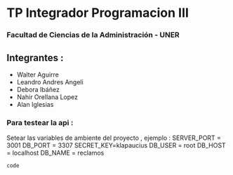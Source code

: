 # TP Integrador Programacion III

### Facultad de Ciencias de la Administración - UNER

## Integrantes :

- Walter Aguirre
- Leandro Andres Angeli
- Debora Ibáñez
- Nahir Orellana Lopez
- Alan Iglesias

### Para testear la api :

Setear las variables de ambiente del proyecto , ejemplo :
SERVER_PORT = 3001
DB_PORT = 3307
SECRET_KEY=klapaucius
DB_USER = root
DB_HOST = localhost
DB_NAME = reclamos

```
code
```

